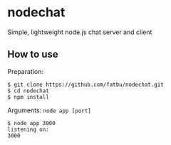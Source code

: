 # nodechat
Simple, lightweight node.js chat server and client

## How to use
Preparation:
```
$ git clone https://github.com/fatbu/nodechat.git
$ cd nodechat
$ npm install
```

Arguments:
`node app [port]`

```
$ node app 3000
listening on:
3000
```
